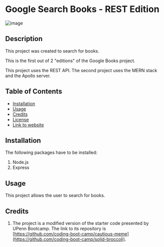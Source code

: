 # Google Search Books - REST Edition

![image](https://github.com/upennbootcamp23/project21/assets/143010411/2d918085-ce65-45ee-9794-b8d9e3c6bfc9)


## Description

This project was created to search for books.

This is the first out of 2 "editions" of the Google Books project. 

This project uses the REST API. The second project uses the MERN stack and the Apollo server.

## Table of Contents
- [Installation](#installation)
- [Usage](#usage)
- [Credits](#credits)
- [License](#license)
- [Link to website](#website)

## Installation

The following packages have to be installed:
1. Node.js
2. Express

## Usage
This project allows the user to search for books. 

## Credits
1. The project is a modified version of the starter code presented by UPenn Bootcamp. The link to its repository is [https://github.com/coding-boot-camp/cautious-meme](https://github.com/coding-boot-camp/solid-broccoli).


